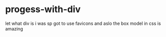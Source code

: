 # progess-with-div
let what div is
i was sp got to use favicons
and aslo the box model in css is amazing
